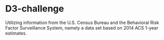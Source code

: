 # D3-challenge
Utilizing information from the U.S. Census Bureau and the Behavioral Risk Factor Surveillance System, namely a data set based on 2014 ACS 1-year estimates.
